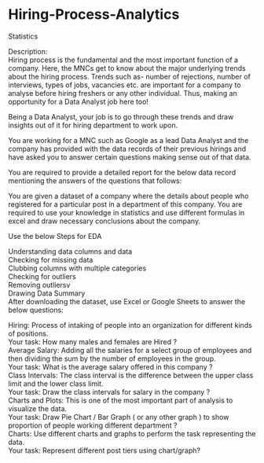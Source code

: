 # Hiring-Process-Analytics
Statistics

Description:<br>
Hiring process is the fundamental and the most important function of a company. Here, the MNCs get to know about the major underlying trends about the hiring process. Trends such as- number of rejections, number of interviews, types of jobs, vacancies etc. are important for a company to analyse before hiring freshers or any other individual. Thus, making an opportunity for a Data Analyst job here too!<br>

Being a Data Analyst, your job is to go through these trends and draw insights out of it for hiring department to work upon.<br>

You are working for a MNC such as Google as a lead Data Analyst and the company has provided with the data records of their previous hirings and have asked you to answer certain questions making sense out of that data.<br>

You are required to provide a detailed report for the below data record mentioning the answers of the questions that follows:<br>

You are given a dataset of a company where the details about people who registered for a particular post in a department of this company. You are required to use your knowledge in statistics and use different formulas in excel and draw necessary conclusions about the company.<br>

Use the below Steps for EDA<br>

Understanding data columns and data<br>
Checking for missing data<br>
Clubbing columns with multiple categories<br>
Checking for outliers<br>
Removing outliersv<br>
Drawing Data Summary<br>
After downloading the dataset, use Excel or Google Sheets to answer the below questions:<br>

Hiring: Process of intaking of people into an organization for different kinds of positions.<br>
Your task: How many males and females are Hired ?<br>
Average Salary: Adding all the salaries for a select group of employees and then dividing the sum by the number of employees in the group.<br>
Your task: What is the average salary offered in this company ?<br>
Class Intervals: The class interval is the difference between the upper class limit and the lower class limit.<br>
Your task: Draw the class intervals for salary in the company ?<br>
Charts and Plots: This is one of the most important part of analysis to visualize the data.<br>
Your task: Draw Pie Chart / Bar Graph ( or any other graph ) to show proportion of people working different department ?<br>
Charts: Use different charts and graphs to perform the task representing the data.<br>
Your task: Represent different post tiers using chart/graph?<br>
